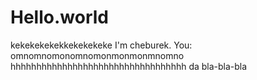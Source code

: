 # Hello.world
kekekekekekkekekekeke
I'm cheburek. You: omnomnomonomnomonmonmonmnomno
hhhhhhhhhhhhhhhhhhhhhhhhhhhhhhhhhh da bla-bla-bla
